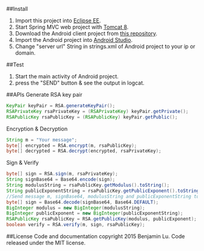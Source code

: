 ##Install
1. Import this project into [Eclipse EE](https://www.eclipse.org/downloads/packages/eclipse-ide-java-ee-developers/lunasr2).
2. Start Spring MVC web project with [Tomcat 8](http://tomcat.apache.org/tomcat-8.0-doc/index.html).
3. Download the Android client project from [this repository](https://github.com/BenjaminLu/RSATest-Android).
4. Import the Android project into [Android Studio](http://developer.android.com/sdk/index.html).
5. Change "server url" String in strings.xml of Android project to your ip or domain.

##Test
1. Start the main activity of Android project.
2. press the "SEND" button & see the output in logcat.

##APIs
Generate RSA key pair
```java
KeyPair keyPair = RSA.generateKeyPair();
RSAPrivateKey rsaPrivateKey = (RSAPrivateKey) keyPair.getPrivate();
RSAPublicKey rsaPublicKey = (RSAPublicKey) keyPair.getPublic();
```
Encryption & Decryption
```java
String m = "Your message";
byte[] encrypted = RSA.encrypt(m, rsaPublicKey);
byte[] decrypted = RSA.decrypt(encrypted, rsaPrivateKey);
```
Sign & Verify
```java
byte[] sign = RSA.sign(m, rsaPrivateKey);
String signBase64 = Base64.encode(sign);
String modulusString = rsaPublicKey.getModulus().toString();
String publicExponentString = rsaPublicKey.getPublicExponent().toString();
//Send message m, signBase64, modulusString and publicExponentString to counterparty.
byte[] sign = Base64.decode(signBase64, Base64.DEFAULT);
BigInteger modulus = new BigInteger(modulusString);
BigInteger publicExponent = new BigInteger(publicExponentString);
RSAPublicKey rsaPublicKey = RSA.getPublicKey(modulus, publicExponent);
boolean verify = RSA.verify(m, sign, rsaPublicKey);
```
##License
Code and documentation copyright 2015 Benjamin Lu. Code released under the MIT license.